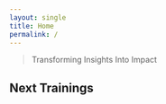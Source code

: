```yaml
---
layout: single
title: Home
permalink: /
---
```


> Transforming Insights Into Impact


## Next Trainings

